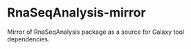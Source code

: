 # RnaSeqAnalysis-mirror

Mirror of RnaSeqAnalysis package as a source for Galaxy tool dependencies.
